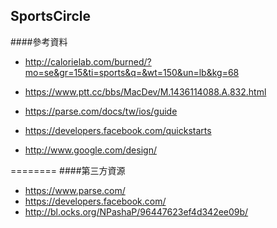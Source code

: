 ## SportsCircle


####參考資料

*   http://calorielab.com/burned/?mo=se&gr=15&ti=sports&q=&wt=150&un=lb&kg=68

*   https://www.ptt.cc/bbs/MacDev/M.1436114088.A.832.html

*   https://parse.com/docs/tw/ios/guide

*   https://developers.facebook.com/quickstarts

*   http://www.google.com/design/

========
####第三方資源
*   https://www.parse.com/
*   https://developers.facebook.com/
*   http://bl.ocks.org/NPashaP/96447623ef4d342ee09b/
